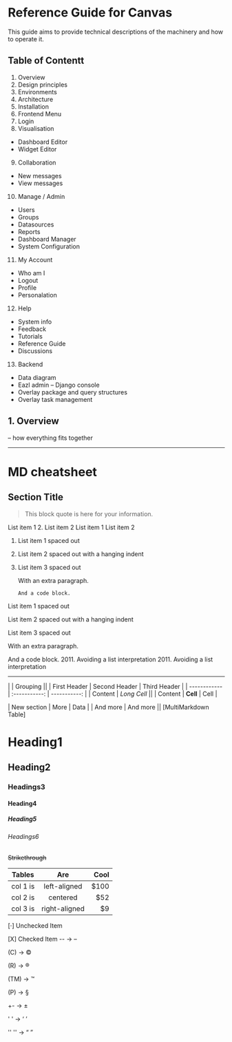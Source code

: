 # Reference Guide for Canvas

This guide aims to provide technical descriptions of the machinery and how to operate it.

## Table of Contentt

1. Overview
2. Design principles
3. Environments
4. Architecture
5. Installation
6. Frontend Menu
7. Login
8. Visualisation
* Dashboard Editor
* Widget Editor
9. Collaboration
* New messages
* View messages
10. Manage / Admin
* Users
* Groups
* Datasources
* Reports
* Dashboard Manager
* System Configuration
11. My Account
* Who am I
* Logout
* Profile
* Personalation
12. Help
* System info
* Feedback
* Tutorials
* Reference Guide
* Discussions
13. Backend
* Data diagram
* Eazl admin – Django console
* Overlay package and query structures
* Overlay task management

## 1. Overview
 – how everything fits together



_____

# MD cheatsheet

## Section Title

> This block quote is here for your information.

List item 1
2.  List item 2
List item 1
List item 2
1.  List item 1 spaced out

2.  List item 2 spaced out
    with a hanging indent
    
3.  List item 3 spaced out

    With an extra paragraph.
    
        And a code block.
List item 1 spaced out

List item 2 spaced out with a hanging indent

List item 3 spaced out

With an extra paragraph.

And a code block.
2011\. Avoiding a list interpretation	2011. Avoiding a list interpretation

___


|              |          Grouping           ||
| First Header | Second Header | Third Header |
| ------------ | :-----------: | -----------: |
| Content      |          *Long Cell*        ||
| Content      |   **Cell**    |         Cell |

| New section  |     More      |         Data |
| And more     |            And more         ||
[MultiMarkdown Table]

# Heading1
## Heading2
### Headings3
#### Heading4
##### Heading5
###### Headings6

~~Strikethrough~~

|  Tables  |      Are      | Cool |
|----------|:-------------:|-----:|
| col 1 is |  left-aligned | $100 |
| col 2 is |    centered   |  $52 |
| col 3 is | right-aligned |   $9 |


[⋅] Unchecked Item

[X] Checked Item
-- → –

(C) → ©

(R) → ®

(TM) → ™

(P) → §

+- → ±

' ' → ‘ ’

'' '' → “ ”
